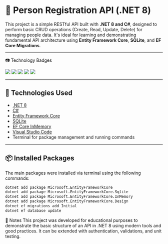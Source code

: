 # 👤 Person Registration API (.NET 8)

This project is a simple RESTful API built with **.NET 8 and C#**, designed to perform basic CRUD operations (Create, Read, Update, Delete) for managing people data. It's ideal for learning and demonstrating fundamental API architecture using **Entity Framework Core**, **SQLite**, and **EF Core Migrations**.

---

📷 Technology Badges
<p>
<img src="https://img.shields.io/badge/.NET_8-512BD4?style=for-the-badge&logo=dotnet&logoColor=white"/> <img src="https://img.shields.io/badge/C%23-%23239120.svg?&style=for-the-badge&logo=c-sharp&logoColor=white"/> <img src="https://img.shields.io/badge/SQLite-003B57?style=for-the-badge&logo=sqlite&logoColor=white"/> <img src="https://img.shields.io/badge/Swagger-85EA2D?style=for-the-badge&logo=swagger&logoColor=black"/> <img src="https://img.shields.io/badge/Visual_Studio_Code-007ACC?style=for-the-badge&logo=visual-studio-code&logoColor=white"/>
</p> 

---

## 🚀 Technologies Used

- [.NET 8](https://learn.microsoft.com/en-us/dotnet/core/whats-new/dotnet-8)
- [C#](https://learn.microsoft.com/en-us/dotnet/csharp/)
- [Entity Framework Core](https://learn.microsoft.com/en-us/ef/core/)
- [SQLite](https://www.sqlite.org/index.html)
- [EF Core InMemory](https://learn.microsoft.com/en-us/ef/core/testing/in-memory)
- [Visual Studio Code](https://code.visualstudio.com/)
- Terminal for package management and running commands

---

## 📦 Installed Packages

The main packages were installed via terminal using the following commands:

```bash
dotnet add package Microsoft.EntityFrameworkCore
dotnet add package Microsoft.EntityFrameworkCore.Sqlite
dotnet add package Microsoft.EntityFrameworkCore.InMemory
dotnet add package Microsoft.EntityFrameworkCore.Design
dotnet ef migrations add Initial
dotnet ef database update
````

📝 Notes
This project was developed for educational purposes to demonstrate the basic structure of an API in .NET 8 using modern tools and good practices. It can be extended with authentication, validations, and unit testing.
